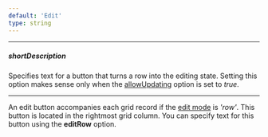 ```yaml
---
default: 'Edit'
type: string
---
```

---
##### shortDescription
Specifies text for a button that turns a row into the editing state. Setting this option makes sense only when the [allowUpdating](/api-reference/10%20UI%20Widgets/dxDataGrid/1%20Configuration/editing/allowUpdating.md '/Documentation/ApiReference/UI_Widgets/dxDataGrid/Configuration/editing/#allowUpdating') option is set to *true*.

---
An edit button accompanies each grid record if the [edit mode](/api-reference/10%20UI%20Widgets/dxDataGrid/1%20Configuration/editing/mode.md '/Documentation/ApiReference/UI_Widgets/dxDataGrid/Configuration/editing/#mode') is *'row'*. This button is located in the rightmost grid column. You can specify text for this button using the **editRow** option.